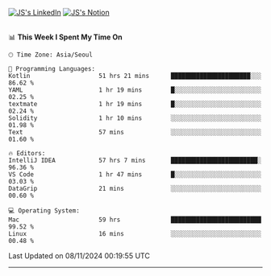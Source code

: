 
[![JS's LinkedIn](https://img.shields.io/badge/LinkedIn-blue?style=for-the-badge&logo=linkedin)](https://www.linkedin.com/in/jaeseung-lee-5a2a32139/) 
[![JS's Notion](https://img.shields.io/badge/Notion-black?style=for-the-badge&logo=notion)](https://bit.ly/ljswiki1) <br><br>
<!-- ![JS's GitHub stats](https://github-readme-stats-lemon-five.vercel.app/api?username=tkxkd0159&hide=contribs,prs,stars,issues&show_icons=true&theme=react&include_all_commits=true)   -->
<!-- ![Top Langs](https://github-readme-stats-lemon-five.vercel.app/api/top-langs/?username=tkxkd0159&layout=compact&hide=jupyter%20notebook,scss,html,css&langs_count=10)  -->


<!--START_SECTION:waka-->
📊 **This Week I Spent My Time On** 

```text
🕑︎ Time Zone: Asia/Seoul

💬 Programming Languages: 
Kotlin                   51 hrs 21 mins      ██████████████████████░░░   86.62 % 
YAML                     1 hr 19 mins        █░░░░░░░░░░░░░░░░░░░░░░░░   02.25 % 
textmate                 1 hr 19 mins        █░░░░░░░░░░░░░░░░░░░░░░░░   02.24 % 
Solidity                 1 hr 10 mins        ░░░░░░░░░░░░░░░░░░░░░░░░░   01.98 % 
Text                     57 mins             ░░░░░░░░░░░░░░░░░░░░░░░░░   01.60 % 

🔥 Editors: 
IntelliJ IDEA            57 hrs 7 mins       ████████████████████████░   96.36 % 
VS Code                  1 hr 47 mins        █░░░░░░░░░░░░░░░░░░░░░░░░   03.03 % 
DataGrip                 21 mins             ░░░░░░░░░░░░░░░░░░░░░░░░░   00.60 % 

💻 Operating System: 
Mac                      59 hrs              █████████████████████████   99.52 % 
Linux                    16 mins             ░░░░░░░░░░░░░░░░░░░░░░░░░   00.48 % 
```


 Last Updated on 08/11/2024 00:19:55 UTC
<!--END_SECTION:waka-->

---
<!---
<a href="https://github.com/tkxkd0159/books">
  <img align="center" src="https://github-readme-stats-lemon-five.vercel.app/api/pin/?username=tkxkd0159&repo=books&theme=react" />
</a>
-->

<!---
- 🔭 I’m currently working on ...
- 🌱 I’m currently learning blockchain and distributed network
- 👯 I’m looking to collaborate on ...
- 🤔 I’m looking for help with ...
- 💬 Ask me about ...
- 📫 How to reach me: ...
- 😄 Pronouns: ...
- ⚡ Fun fact: ...
-->
